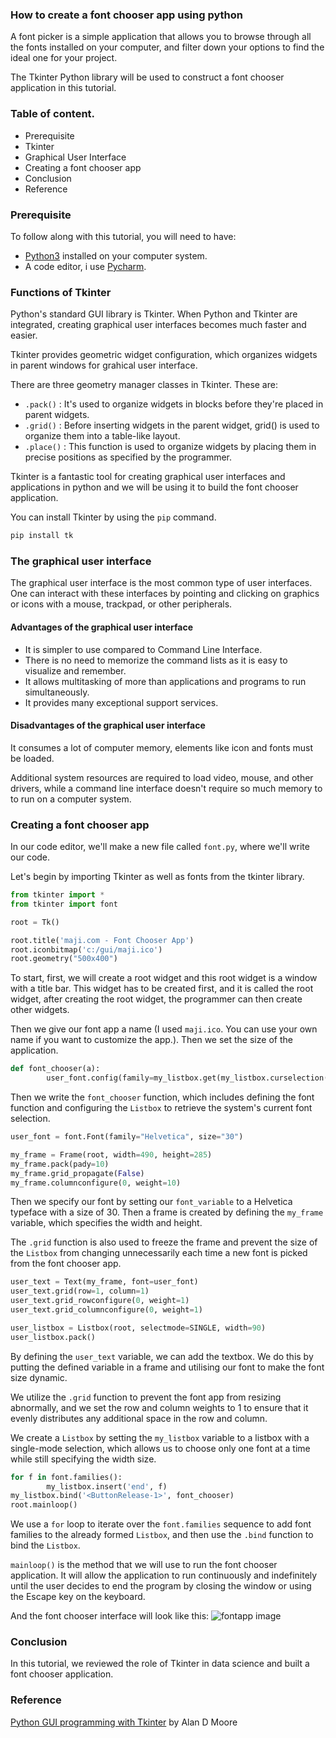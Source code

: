 
### How to create a font chooser app using python 
A font picker is a simple application that allows you to browse through all the fonts installed on your computer, and filter down your options to find the ideal one for your project.

The Tkinter Python library will be used to construct a font chooser application in this tutorial.

### Table of content.
- Prerequisite
- Tkinter
- Graphical User Interface
- Creating a font chooser app
- Conclusion
- Reference

### Prerequisite
To follow along with this tutorial, you will need to have:

- [Python3](https://www.python.org/downloads/) installed on your computer system.
- A code editor, i use [Pycharm](https://www.jetbrains.com/pycharm/download/).

### Functions of Tkinter
Python's standard GUI library is Tkinter. When Python and Tkinter are integrated, creating graphical user interfaces becomes much faster and easier. 

Tkinter provides geometric widget configuration, which organizes widgets in parent windows for grahical user interface.

There are three geometry manager classes in Tkinter. These are:

- `.pack()` : It's used to organize widgets in blocks before they're placed in parent widgets.
- `.grid()` : Before inserting widgets in the parent widget, grid() is used to organize them into a table-like layout.
- `.place()` : This function is used to organize widgets by placing them in precise positions as specified by the programmer.

Tkinter is a fantastic tool for creating graphical user interfaces and applications in python and we will be using it to build the font chooser application.

You can install Tkinter by using the `pip` command.

```python
pip install tk
```

### The graphical user interface
The graphical user interface is the most common type of user interfaces. One can interact with these interfaces by pointing and clicking on graphics or icons with a mouse, trackpad, or other peripherals.

#### Advantages of the graphical user interface
- It is simpler to use compared to Command Line Interface.
- There is no need to memorize the command lists as it is easy to visualize and remember.
- It allows multitasking of more than applications and programs to run simultaneously. 
- It provides many exceptional support services.

#### Disadvantages of the graphical user interface
It consumes a lot of computer memory, elements like icon and fonts must be loaded.

Additional system resources are required to load video, mouse, and other drivers, while a command line interface doesn't require so much memory to to run on a computer system.

### Creating a font chooser app
In our code editor, we'll make a new file called `font.py`, where we'll write our code.

Let's begin by importing Tkinter as well as fonts from the tkinter library.

```python
from tkinter import *
from tkinter import font

root = Tk()

root.title('maji.com - Font Chooser App')
root.iconbitmap('c:/gui/maji.ico')
root.geometry("500x400")
```

To start, first, we will create a root widget and this root widget is a window with a title bar. This widget has to be created first, and it is called the root widget, after creating the root widget, the programmer can then create other widgets.

Then we give our font app a name (I used `maji.ico`. You can use your own name if you want to customize the app.). Then we set the size of the application.

```python
def font_chooser(a):
        user_font.config(family=my_listbox.get(my_listbox.curselection()))
```

Then we write the `font_chooser` function, which includes defining the font function and configuring the `Listbox` to retrieve the system's current font selection.

```python
user_font = font.Font(family="Helvetica", size="30")

my_frame = Frame(root, width=490, height=285)
my_frame.pack(pady=10)
my_frame.grid_propagate(False)
my_frame.columnconfigure(0, weight=10)
```

Then we specify our font by setting our `font_variable` to a Helvetica typeface with a size of 30. Then a frame is created by defining the `my_frame` variable, which specifies the width and height.

The `.grid` function is also used to freeze the frame and prevent the size of the `Listbox` from changing unnecessarily each time a new font is picked from the font chooser app.

```python
user_text = Text(my_frame, font=user_font)
user_text.grid(row=1, column=1)
user_text.grid_rowconfigure(0, weight=1)
user_text.grid_columnconfigure(0, weight=1)

user_listbox = Listbox(root, selectmode=SINGLE, width=90)
user_listbox.pack()
```

By defining the `user_text` variable, we can add the textbox. We do this by putting the defined variable in a frame and utilising our font to make the font size dynamic.

We utilize the `.grid` function to prevent the font app from resizing abnormally, and we set the row and column weights to 1 to ensure that it evenly distributes any additional space in the row and column.

We create a `Listbox` by setting the `my_listbox` variable to a listbox with a single-mode selection, which allows us to choose only one font at a time while still specifying the width size.

```python
for f in font.families():
        my_listbox.insert('end', f)
my_listbox.bind('<ButtonRelease-1>', font_chooser)
root.mainloop()
```

We use a `for` loop to iterate over the `font.families` sequence to add font families to the already formed `Listbox`, and then use the `.bind` function to bind the `Listbox`.

`mainloop()` is the method that we will use to run the font chooser application. It will allow the application to run continuously and indefinitely until the user decides to end the program by closing the window or using the Escape key on the keyboard.

And the font chooser interface will look like this:
![fontapp image](/engineering-education/how-to-create-font-chooser-application/fontchooser.png)

### Conclusion
In this tutorial, we reviewed the role of Tkinter in data science and built a font chooser application.

### Reference
[Python GUI programming with Tkinter](https://www.perlego.com/book/721869/python-gui-programming-with-tkinter-pdf) by Alan D Moore

